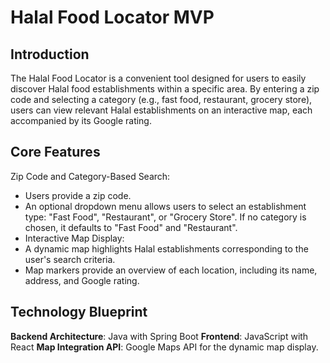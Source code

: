 # Halal Food Locator MVP
## Introduction
The Halal Food Locator is a convenient tool designed for users to easily discover Halal food establishments within a specific area. By entering a zip code and selecting a category (e.g., fast food, restaurant, grocery store), users can view relevant Halal establishments on an interactive map, each accompanied by its Google rating.

## Core Features
Zip Code and Category-Based Search:

*  Users provide a zip code.
* An optional dropdown menu allows users to select an establishment type: "Fast Food", "Restaurant", or "Grocery Store". If no category is chosen, it defaults to "Fast Food" and "Restaurant".
* Interactive Map Display:
* A dynamic map highlights Halal establishments corresponding to the user's search criteria.
* Map markers provide an overview of each location, including its name, address, and Google rating.



## Technology Blueprint
__Backend Architecture__: Java with Spring Boot
__Frontend__: JavaScript with React
__Map Integration API__: Google Maps API for the dynamic map display.
